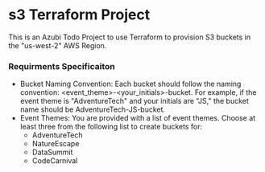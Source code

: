# s3 Terraform Project
This is an Azubi Todo Project to use Terraform to provision S3 buckets in the "us-west-2" AWS Region.

### Requirments Specificaiton
* Bucket Naming Convention: Each bucket should follow the naming convention: <event_theme>-<your_initials>-bucket. For example, if the event theme is "AdventureTech" and your initials are "JS," the bucket name should be AdventureTech-JS-bucket.
* Event Themes: You are provided with a list of event themes. Choose at least three from the following list to create buckets for:
    * AdventureTech
    * NatureEscape
    * DataSummit
    * CodeCarnival


